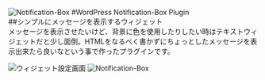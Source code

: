 ![Notification-Box](http://yotsuba-d.com/blog/wp-content/uploads/2014/02/messagebox-img4.png "Notification-Box")
#WordPress Notification-Box Plugin  
##シンプルにメッセージを表示するウィジェット  
メッセージを表示させたいけど、背景に色を使用したりしたい時はテキストウィジェットだと少し面倒。HTMLをなるべく書かずにちょっとしたメッセージを表示出来たら良いなという事で作ったプラグインです。

![ウィジェット設定画面](http://i0.wp.com/yotsuba-d.com/blog/wp-content/uploads/2014/02/messagebox1.png "ウィジェット")
![Notification-Box](http://yotsuba-d.com/blog/wp-content/uploads/2014/02/messagebox4.png "Notification-Box")
